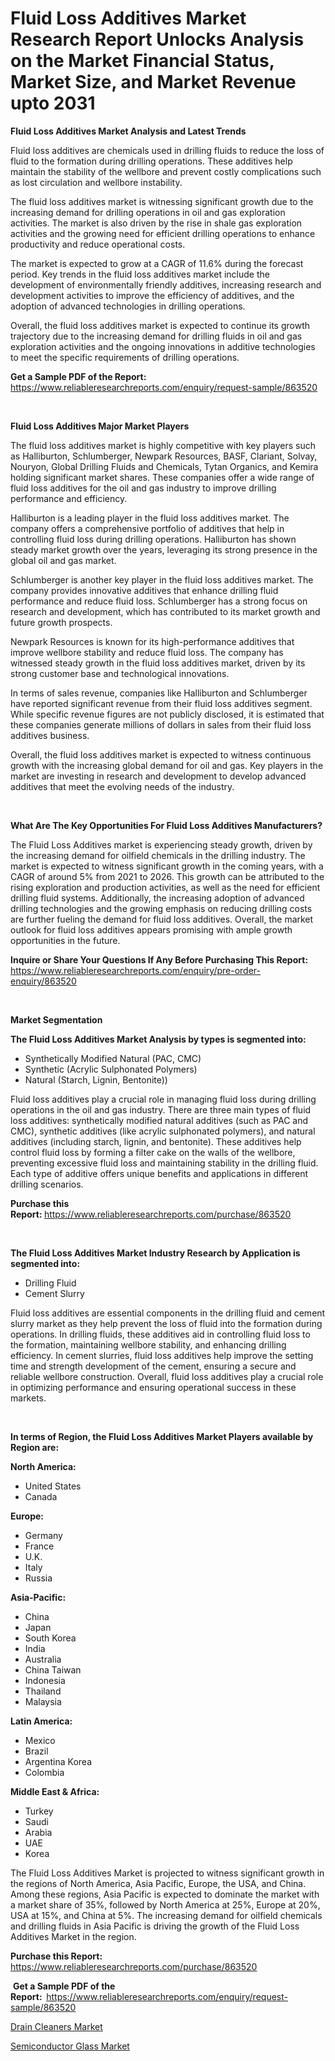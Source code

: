 <p><h1>Fluid Loss Additives Market Research Report Unlocks Analysis on the Market Financial Status, Market Size, and Market Revenue upto 2031</h1></p><p><strong>Fluid Loss Additives Market Analysis and Latest Trends</strong></p>
<p><p>Fluid loss additives are chemicals used in drilling fluids to reduce the loss of fluid to the formation during drilling operations. These additives help maintain the stability of the wellbore and prevent costly complications such as lost circulation and wellbore instability.</p><p>The fluid loss additives market is witnessing significant growth due to the increasing demand for drilling operations in oil and gas exploration activities. The market is also driven by the rise in shale gas exploration activities and the growing need for efficient drilling operations to enhance productivity and reduce operational costs.</p><p>The market is expected to grow at a CAGR of 11.6% during the forecast period. Key trends in the fluid loss additives market include the development of environmentally friendly additives, increasing research and development activities to improve the efficiency of additives, and the adoption of advanced technologies in drilling operations.</p><p>Overall, the fluid loss additives market is expected to continue its growth trajectory due to the increasing demand for drilling fluids in oil and gas exploration activities and the ongoing innovations in additive technologies to meet the specific requirements of drilling operations.</p></p>
<p><strong>Get a Sample PDF of the Report:&nbsp;</strong> <a href="https://www.reliableresearchreports.com/enquiry/request-sample/863520">https://www.reliableresearchreports.com/enquiry/request-sample/863520</a></p>
<p>&nbsp;</p>
<p><strong>Fluid Loss Additives Major Market Players</strong></p>
<p><p>The fluid loss additives market is highly competitive with key players such as Halliburton, Schlumberger, Newpark Resources, BASF, Clariant, Solvay, Nouryon, Global Drilling Fluids and Chemicals, Tytan Organics, and Kemira holding significant market shares. These companies offer a wide range of fluid loss additives for the oil and gas industry to improve drilling performance and efficiency.</p><p>Halliburton is a leading player in the fluid loss additives market. The company offers a comprehensive portfolio of additives that help in controlling fluid loss during drilling operations. Halliburton has shown steady market growth over the years, leveraging its strong presence in the global oil and gas market.</p><p>Schlumberger is another key player in the fluid loss additives market. The company provides innovative additives that enhance drilling fluid performance and reduce fluid loss. Schlumberger has a strong focus on research and development, which has contributed to its market growth and future growth prospects.</p><p>Newpark Resources is known for its high-performance additives that improve wellbore stability and reduce fluid loss. The company has witnessed steady growth in the fluid loss additives market, driven by its strong customer base and technological innovations.</p><p>In terms of sales revenue, companies like Halliburton and Schlumberger have reported significant revenue from their fluid loss additives segment. While specific revenue figures are not publicly disclosed, it is estimated that these companies generate millions of dollars in sales from their fluid loss additives business.</p><p>Overall, the fluid loss additives market is expected to witness continuous growth with the increasing global demand for oil and gas. Key players in the market are investing in research and development to develop advanced additives that meet the evolving needs of the industry.</p></p>
<p>&nbsp;</p>
<p><strong>What Are The Key Opportunities For Fluid Loss Additives Manufacturers?</strong></p>
<p><p>The Fluid Loss Additives market is experiencing steady growth, driven by the increasing demand for oilfield chemicals in the drilling industry. The market is expected to witness significant growth in the coming years, with a CAGR of around 5% from 2021 to 2026. This growth can be attributed to the rising exploration and production activities, as well as the need for efficient drilling fluid systems. Additionally, the increasing adoption of advanced drilling technologies and the growing emphasis on reducing drilling costs are further fueling the demand for fluid loss additives. Overall, the market outlook for fluid loss additives appears promising with ample growth opportunities in the future.</p></p>
<p><strong>Inquire or Share Your Questions If Any Before Purchasing This Report:</strong> <a href="https://www.reliableresearchreports.com/enquiry/pre-order-enquiry/863520">https://www.reliableresearchreports.com/enquiry/pre-order-enquiry/863520</a></p>
<p>&nbsp;</p>
<p><strong>Market Segmentation</strong></p>
<p><strong>The Fluid Loss Additives Market Analysis by types is segmented into:</strong></p>
<p><ul><li>Synthetically Modified Natural (PAC, CMC)</li><li>Synthetic (Acrylic Sulphonated Polymers)</li><li>Natural (Starch, Lignin, Bentonite))</li></ul></p>
<p><p>Fluid loss additives play a crucial role in managing fluid loss during drilling operations in the oil and gas industry. There are three main types of fluid loss additives: synthetically modified natural additives (such as PAC and CMC), synthetic additives (like acrylic sulphonated polymers), and natural additives (including starch, lignin, and bentonite). These additives help control fluid loss by forming a filter cake on the walls of the wellbore, preventing excessive fluid loss and maintaining stability in the drilling fluid. Each type of additive offers unique benefits and applications in different drilling scenarios.</p></p>
<p><strong>Purchase this Report:&nbsp;</strong><a href="https://www.reliableresearchreports.com/purchase/863520">https://www.reliableresearchreports.com/purchase/863520</a></p>
<p>&nbsp;</p>
<p><strong>The Fluid Loss Additives Market Industry Research by Application is segmented into:</strong></p>
<p><ul><li>Drilling Fluid</li><li>Cement Slurry</li></ul></p>
<p><p>Fluid loss additives are essential components in the drilling fluid and cement slurry market as they help prevent the loss of fluid into the formation during operations. In drilling fluids, these additives aid in controlling fluid loss to the formation, maintaining wellbore stability, and enhancing drilling efficiency. In cement slurries, fluid loss additives help improve the setting time and strength development of the cement, ensuring a secure and reliable wellbore construction. Overall, fluid loss additives play a crucial role in optimizing performance and ensuring operational success in these markets.</p></p>
<p>&nbsp;</p>
<p><strong>In terms of Region, the Fluid Loss Additives Market Players available by Region are:</strong></p>
<p>
    <p> <strong> North America: </strong>
        <ul>
            <li>United States</li>
            <li>Canada</li>
        </ul>
        </p> 
    <p> <strong> Europe: </strong>
        <ul>
            <li>Germany</li>
            <li>France</li>
            <li>U.K.</li>
            <li>Italy</li>
            <li>Russia</li>
        </ul>
        </p> 
    <p> <strong> Asia-Pacific: </strong>
        <ul>
            <li>China</li>
            <li>Japan</li>
            <li>South Korea</li>
            <li>India</li>
            <li>Australia</li>
            <li>China Taiwan</li>
            <li>Indonesia</li>
            <li>Thailand</li>
            <li>Malaysia</li>
        </ul>
        </p> 
    <p> <strong> Latin America: </strong>
        <ul>
            <li>Mexico</li>
            <li>Brazil</li>
            <li>Argentina Korea</li>
            <li>Colombia</li>
        </ul>
        </p> 
    <p> <strong> Middle East & Africa: </strong>
        <ul>
            <li>Turkey</li>
            <li>Saudi</li>
            <li>Arabia</li>
            <li>UAE</li>
            <li>Korea</li>
        </ul>
    </p>
    </p>
<p><p>The Fluid Loss Additives Market is projected to witness significant growth in the regions of North America, Asia Pacific, Europe, the USA, and China. Among these regions, Asia Pacific is expected to dominate the market with a market share of 35%, followed by North America at 25%, Europe at 20%, USA at 15%, and China at 5%. The increasing demand for oilfield chemicals and drilling fluids in Asia Pacific is driving the growth of the Fluid Loss Additives Market in the region.</p></p>
<p><strong>Purchase this Report: </strong><a href="https://www.reliableresearchreports.com/purchase/863520">https://www.reliableresearchreports.com/purchase/863520</a></p>
<p>&nbsp;<strong>Get a Sample PDF of the Report:&nbsp;&nbsp;</strong><a href="https://www.reliableresearchreports.com/enquiry/request-sample/863520">https://www.reliableresearchreports.com/enquiry/request-sample/863520</a></p>
<p><strong></strong></p>
<p><p><a href="https://github.com/jaidynmorantestelletmjzya/Market-Research-Report-List-1/blob/main/drain-cleaners-market.md">Drain Cleaners Market</a></p><p><a href="https://github.com/ruddyyedelwadw/Market-Research-Report-List-1/blob/main/semiconductor-glass-market.md">Semiconductor Glass Market</a></p></p>